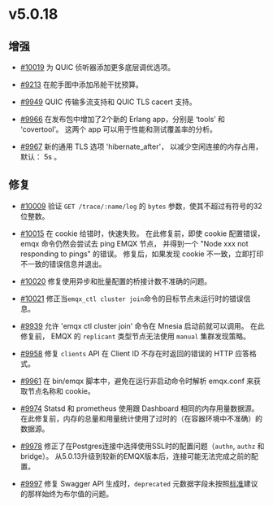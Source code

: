# v5.0.18

## 增强

- [#10019](https://github.com/emqx/emqx/pull/10019) 为 QUIC 侦听器添加更多底层调优选项。

- [#9213](https://github.com/emqx/emqx/pull/9213) 在舵手图中添加吊舱干扰预算。

- [#9949](https://github.com/emqx/emqx/pull/9949) QUIC 传输多流支持和 QUIC TLS cacert 支持。

- [#9966](https://github.com/emqx/emqx/pull/9966) 在发布包中增加了2个新的 Erlang app，分别是 ‘tools’ 和 ‘covertool’。
  这两个 app 可以用于性能和测试覆盖率的分析。

- [#9967](https://github.com/emqx/emqx/pull/9967) 新的通用 TLS 选项 'hibernate_after'， 以减少空闲连接的内存占用，默认： 5s 。

## 修复

- [#10009](https://github.com/emqx/emqx/pull/10009) 验证 `GET /trace/:name/log` 的 `bytes` 参数，使其不超过有符号的32位整数。

- [#10015](https://github.com/emqx/emqx/pull/10015) 在 cookie 给错时，快速失败。
  在此修复前，即使 cookie 配置错误，emqx 命令仍然会尝试去 ping EMQX 节点，
  并得到一个 "Node xxx not responding to pings" 的错误。
  修复后，如果发现 cookie 不一致，立即打印不一致的错误信息并退出。

- [#10020](https://github.com/emqx/emqx/pull/10020) 修复使用异步和批量配置的桥接计数不准确的问题。

- [#10021](https://github.com/emqx/emqx/pull/10021) 修正当`emqx_ctl cluster join`命令的目标节点未运行时的错误信息。

- [#9939](https://github.com/emqx/emqx/pull/9939) 允许 'emqx ctl cluster join' 命令在 Mnesia 启动前就可以调用。
  在此修复前， EMQX 的 `replicant` 类型节点无法使用 `manual` 集群发现策略。

- [#9958](https://github.com/emqx/emqx/pull/9958) 修复 `clients` API 在 Client ID 不存在时返回的错误的 HTTP 应答格式。

- [#9961](https://github.com/emqx/emqx/pull/9961) 在 bin/emqx 脚本中，避免在运行非启动命令时解析 emqx.conf 来获取节点名称和 cookie。

- [#9974](https://github.com/emqx/emqx/pull/9974) Statsd 和 prometheus 使用跟 Dashboard 相同的内存用量数据源。
  在此修复前，内存的总量和用量统计使用了过时的（在容器环境中不准确）的数据源。

- [#9978](https://github.com/emqx/emqx/pull/9978) 修正了在Postgres连接中选择使用SSL时的配置问题（`authn`, `authz` 和 bridge）。
  从5.0.13升级到较新的EMQX版本后，连接可能无法完成之前的配置。

- [#9997](https://github.com/emqx/emqx/pull/9997) 修复 Swagger API 生成时，`deprecated` 元数据字段未按照[标准](https://swagger.io/specification/)建议的那样始终为布尔值的问题。
